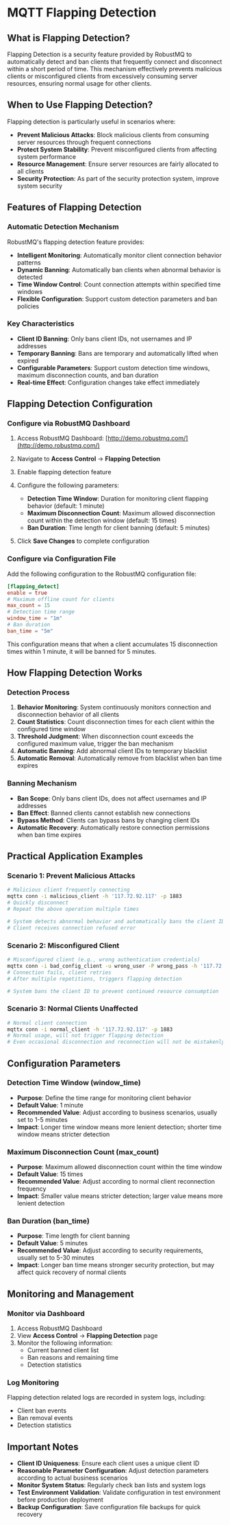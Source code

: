 # MQTT Flapping Detection

## What is Flapping Detection?

Flapping Detection is a security feature provided by RobustMQ to automatically detect and ban clients that frequently connect and disconnect within a short period of time. This mechanism effectively prevents malicious clients or misconfigured clients from excessively consuming server resources, ensuring normal usage for other clients.

## When to Use Flapping Detection?

Flapping detection is particularly useful in scenarios where:

- **Prevent Malicious Attacks**: Block malicious clients from consuming server resources through frequent connections
- **Protect System Stability**: Prevent misconfigured clients from affecting system performance
- **Resource Management**: Ensure server resources are fairly allocated to all clients
- **Security Protection**: As part of the security protection system, improve system security

## Features of Flapping Detection

### Automatic Detection Mechanism

RobustMQ's flapping detection feature provides:

- **Intelligent Monitoring**: Automatically monitor client connection behavior patterns
- **Dynamic Banning**: Automatically ban clients when abnormal behavior is detected
- **Time Window Control**: Count connection attempts within specified time windows
- **Flexible Configuration**: Support custom detection parameters and ban policies

### Key Characteristics

- **Client ID Banning**: Only bans client IDs, not usernames and IP addresses
- **Temporary Banning**: Bans are temporary and automatically lifted when expired
- **Configurable Parameters**: Support custom detection time windows, maximum disconnection counts, and ban duration
- **Real-time Effect**: Configuration changes take effect immediately

## Flapping Detection Configuration

### Configure via RobustMQ Dashboard

1. Access RobustMQ Dashboard: [http://demo.robustmq.com/](http://demo.robustmq.com/)
2. Navigate to **Access Control** -> **Flapping Detection**
3. Enable flapping detection feature
4. Configure the following parameters:

   - **Detection Time Window**: Duration for monitoring client flapping behavior (default: 1 minute)
   - **Maximum Disconnection Count**: Maximum allowed disconnection count within the detection window (default: 15 times)
   - **Ban Duration**: Time length for client banning (default: 5 minutes)

5. Click **Save Changes** to complete configuration

### Configure via Configuration File

Add the following configuration to the RobustMQ configuration file:

```toml
[flapping_detect]
enable = true
# Maximum offline count for clients
max_count = 15
# Detection time range
window_time = "1m"
# Ban duration
ban_time = "5m"
```

This configuration means that when a client accumulates 15 disconnection times within 1 minute, it will be banned for 5 minutes.

## How Flapping Detection Works

### Detection Process

1. **Behavior Monitoring**: System continuously monitors connection and disconnection behavior of all clients
2. **Count Statistics**: Count disconnection times for each client within the configured time window
3. **Threshold Judgment**: When disconnection count exceeds the configured maximum value, trigger the ban mechanism
4. **Automatic Banning**: Add abnormal client IDs to temporary blacklist
5. **Automatic Removal**: Automatically remove from blacklist when ban time expires

### Banning Mechanism

- **Ban Scope**: Only bans client IDs, does not affect usernames and IP addresses
- **Ban Effect**: Banned clients cannot establish new connections
- **Bypass Method**: Clients can bypass bans by changing client IDs
- **Automatic Recovery**: Automatically restore connection permissions when ban time expires

## Practical Application Examples

### Scenario 1: Prevent Malicious Attacks

```bash
# Malicious client frequently connecting
mqttx conn -i malicious_client -h '117.72.92.117' -p 1883
# Quickly disconnect
# Repeat the above operation multiple times

# System detects abnormal behavior and automatically bans the client ID
# Client receives connection refused error
```

### Scenario 2: Misconfigured Client

```bash
# Misconfigured client (e.g., wrong authentication credentials)
mqttx conn -i bad_config_client -u wrong_user -P wrong_pass -h '117.72.92.117' -p 1883
# Connection fails, client retries
# After multiple repetitions, triggers flapping detection

# System bans the client ID to prevent continued resource consumption
```

### Scenario 3: Normal Clients Unaffected

```bash
# Normal client connection
mqttx conn -i normal_client -h '117.72.92.117' -p 1883
# Normal usage, will not trigger flapping detection
# Even occasional disconnection and reconnection will not be mistakenly banned
```

## Configuration Parameters

### Detection Time Window (window_time)

- **Purpose**: Define the time range for monitoring client behavior
- **Default Value**: 1 minute
- **Recommended Value**: Adjust according to business scenarios, usually set to 1-5 minutes
- **Impact**: Longer time window means more lenient detection; shorter time window means stricter detection

### Maximum Disconnection Count (max_count)

- **Purpose**: Maximum allowed disconnection count within the time window
- **Default Value**: 15 times
- **Recommended Value**: Adjust according to normal client reconnection frequency
- **Impact**: Smaller value means stricter detection; larger value means more lenient detection

### Ban Duration (ban_time)

- **Purpose**: Time length for client banning
- **Default Value**: 5 minutes
- **Recommended Value**: Adjust according to security requirements, usually set to 5-30 minutes
- **Impact**: Longer ban time means stronger security protection, but may affect quick recovery of normal clients

## Monitoring and Management

### Monitor via Dashboard

1. Access RobustMQ Dashboard
2. View **Access Control** -> **Flapping Detection** page
3. Monitor the following information:
   - Current banned client list
   - Ban reasons and remaining time
   - Detection statistics

### Log Monitoring

Flapping detection related logs are recorded in system logs, including:

- Client ban events
- Ban removal events
- Detection statistics

## Important Notes

- **Client ID Uniqueness**: Ensure each client uses a unique client ID
- **Reasonable Parameter Configuration**: Adjust detection parameters according to actual business scenarios
- **Monitor System Status**: Regularly check ban lists and system logs
- **Test Environment Validation**: Validate configuration in test environment before production deployment
- **Backup Configuration**: Save configuration file backups for quick recovery
